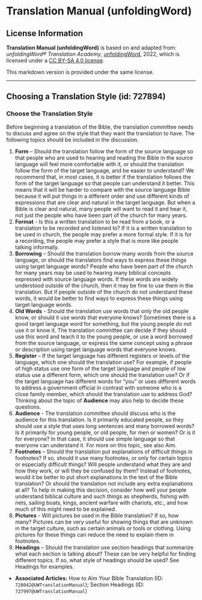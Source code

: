 # Translation Manual (unfoldingWord)

## License Information

**Translation Manual (unfoldingWord)** is based on and adapted from: _unfoldingWord® Translation Academy_, [unfoldingWord](https://unfoldingword.org/utw), 2022, which is licensed under a [CC BY-SA 4.0 license](https://creativecommons.org/licenses/by-sa/4.0/legalcode.en).

This markdown version is provided under the same license.



--------------------------------

## Choosing a Translation Style (id: 727894)

### Choose the Translation Style

Before beginning a translation of the Bible, the translation committee needs to discuss and agree on the style that they want the translation to have. The following topics should be included in the discussion.

1. **Form** – Should the translation follow the form of the source language so that people who are used to hearing and reading the Bible in the source language will feel more comfortable with it, or should the translation follow the form of the target language, and be easier to understand? We recommend that, in most cases, it is better if the translation follows the form of the target language so that people can understand it better. This means that it will be harder to compare with the source language Bible because it will put things in a different order and use different kinds of expressions that are clear and natural in the target language. But when a Bible is clear and natural, many people will want to read it and hear it, not just the people who have been part of the church for many years.
2. **Format** \- Is this a written translation to be read from a book, or a translation to be recorded and listened to? If it is a written translation to be used in church, the people may prefer a more formal style. If it is for a recording, the people may prefer a style that is more like people talking informally.
3. **Borrowing** – Should the translation borrow many words from the source language, or should the translators find ways to express these things using target language words? People who have been part of the church for many years may be used to hearing many biblical concepts expressed with source language words. If these words are widely understood outside of the church, then it may be fine to use them in the translation. But if people outside of the church do not understand these words, it would be better to find ways to express these things using target language words.
4. **Old Words** \- Should the translation use words that only the old people know, or should it use words that everyone knows? Sometimes there is a good target language word for something, but the young people do not use it or know it. The translation committee can decide if they should use this word and teach it to the young people, or use a word borrowed from the source language, or express the same concept using a phrase or description using target language words that everyone knows.
5. **Register** – If the target language has different registers or levels of the language, which one should the translation use? For example, if people of high status use one form of the target language and people of low status use a different form, which one should the translation use? Or if the target language has different words for “you” or uses different words to address a government official in contrast with someone who is a close family member, which should the translation use to address God? Thinking about the topic of **Audience** may also help to decide these questions.
6. **Audience** \- The translation committee should discuss who is the audience for this translation. Is it primarily educated people, so they should use a style that uses long sentences and many borrowed words? Is it primarily for young people, or old people, for men or women? Or is it for everyone? In that case, it should use simple language so that everyone can understand it. For more on this topic, see also Aim.
7. **Footnotes** – Should the translation put explanations of difficult things in footnotes? If so, should it use many footnotes, or only for certain topics or especially difficult things? Will people understand what they are and how they work, or will they be confused by them? Instead of footnotes, would it be better to put short explanations in the text of the Bible translation? Or should the translation not include any extra explanations at all? To help in making this decision, consider how well your people understand biblical culture and such things as shepherds, fishing with nets, sailing boats, kings, ancient warfare with chariots, etc., and how much of this might need to be explained.
8. **Pictures** \- Will pictures be used in the Bible translation? If so, how many? Pictures can be very useful for showing things that are unknown in the target culture, such as certain animals or tools or clothing. Using pictures for these things can reduce the need to explain them in footnotes.
9. **Headings** – Should the translation use section headings that summarize what each section is talking about? These can be very helpful for finding different topics. If so, what style of headings should be used? See Headings for examples.

* **Associated Articles:** How to Aim Your Bible Translation (ID: `728042@UWTranslationManual`); Section Headings (ID: `727997@UWTranslationManual`)

